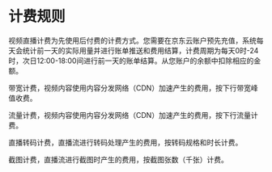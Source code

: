 # 计费规则

视频直播计费为先使用后付费的计费方式。您需要在京东云账户预先充值，系统每天会统计前一天的实际用量并进行账单推送和费用结算，计费周期为每天0时-24时，次日12:00-18:00间进行前一天的账单结算。从您账户的余额中扣除相应的金额。  

带宽计费，视频内容使用内容分发网络（CDN）加速产生的费用，按下行带宽峰值收费。  

流量计费，视频内容使用内容分发网络（CDN）加速产生的费用，按下行流量计费。

直播转码计费，直播流进行转码处理产生的费用，按转码规格和时长计费。

截图计费，直播流进行截图时产生的费用，按截图张数（千张）计费。
